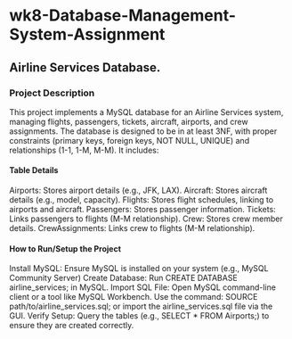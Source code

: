 # wk8-Database-Management-System-Assignment

## Airline Services Database.

### Project Description

This project implements a MySQL database for an Airline Services system, managing flights, passengers, tickets, aircraft, airports, and crew assignments.
The database is designed to be in at least 3NF, with proper constraints (primary keys, foreign keys, NOT NULL, UNIQUE) and relationships (1-1, 1-M, M-M). It includes:

#### Table Details

Airports: Stores airport details (e.g., JFK, LAX).
Aircraft: Stores aircraft details (e.g., model, capacity).
Flights: Stores flight schedules, linking to airports and aircraft.
Passengers: Stores passenger information.
Tickets: Links passengers to flights (M-M relationship).
Crew: Stores crew member details.
CrewAssignments: Links crew to flights (M-M relationship).

#### How to Run/Setup the Project

Install MySQL: Ensure MySQL is installed on your system (e.g., MySQL Community Server)
Create Database: Run CREATE DATABASE airline_services; in MySQL.
Import SQL File:
Open MySQL command-line client or a tool like MySQL Workbench.
Use the command: SOURCE path/to/airline_services.sql; or import the airline_services.sql file via the GUI.
Verify Setup: Query the tables (e.g., SELECT * FROM Airports;) to ensure they are created correctly.
